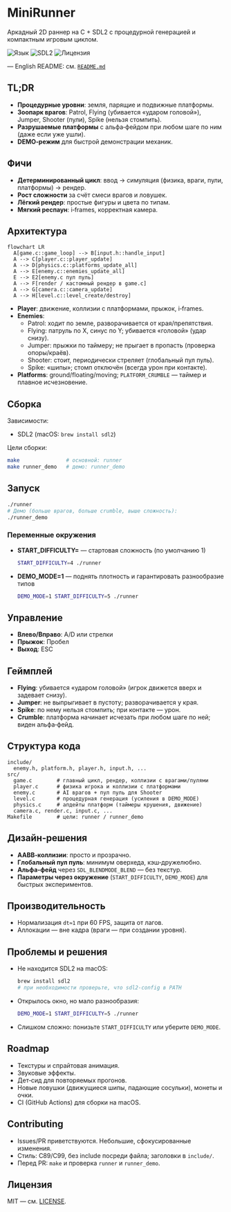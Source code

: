 # MiniRunner

Аркадный 2D раннер на C + SDL2 с процедурной генерацией и компактным игровым циклом.

![Язык](https://img.shields.io/badge/lang-C-blue)
![SDL2](https://img.shields.io/badge/SDL2-2.x-orange)
![Лицензия](https://img.shields.io/badge/license-MIT-green)

— English README: см. [`README.md`](README.md)

## TL;DR
- **Процедурные уровни**: земля, парящие и подвижные платформы.
- **Зоопарк врагов**: Patrol, Flying (убивается «ударом головой»), Jumper, Shooter (пули), Spike (нельзя стомпить).
- **Разрушаемые платформы** с альфа‑фейдом при любом шаге по ним (даже если уже ушли).
- **DEMO‑режим** для быстрой демонстрации механик.

## Фичи
- **Детерминированный цикл**: ввод → симуляция (физика, враги, пули, платформы) → рендер.
- **Рост сложности** за счёт смеси врагов и ловушек.
- **Лёгкий рендер**: простые фигуры и цвета по типам.
- **Мягкий респаун**: i‑frames, корректная камера.

## Архитектура
```mermaid
flowchart LR
  A[game.c::game_loop] --> B[input.h::handle_input]
  A --> C[player.c::player_update]
  A --> D[physics.c::platforms_update_all]
  A --> E[enemy.c::enemies_update_all]
  E --> E2[enemy.c пул пуль]
  A --> F[render / кастомный рендер в game.c]
  A --> G[camera.c::camera_update]
  A --> H[level.c::level_create/destroy]
```

- **Player**: движение, коллизии с платформами, прыжок, i‑frames.
- **Enemies**:
  - Patrol: ходит по земле, разворачивается от края/препятствия.
  - Flying: патруль по X, синус по Y; убивается «головой» (удар снизу).
  - Jumper: прыжки по таймеру; не прыгает в пропасть (проверка опоры/краёв).
  - Shooter: стоит, периодически стреляет (глобальный пул пуль).
  - Spike: «шипы»; стомп отключён (всегда урон при контакте).
- **Platforms**: ground/floating/moving; `PLATFORM_CRUMBLE` — таймер и плавное исчезновение.

## Сборка

Зависимости:
- SDL2 (macOS: `brew install sdl2`)

Цели сборки:
```bash
make               # основной: runner
make runner_demo   # демо: runner_demo
```

## Запуск
```bash
./runner
# Демо (больше врагов, больше crumble, выше сложность):
./runner_demo
```

### Переменные окружения
- **START_DIFFICULTY=<int>** — стартовая сложность (по умолчанию 1)
  ```bash
  START_DIFFICULTY=4 ./runner
  ```
- **DEMO_MODE=1** — поднять плотность и гарантировать разнообразие типов
  ```bash
  DEMO_MODE=1 START_DIFFICULTY=5 ./runner
  ```

## Управление
- **Влево/Вправо**: A/D или стрелки
- **Прыжок**: Пробел
- **Выход**: ESC

## Геймплей
- **Flying**: убивается «ударом головой» (игрок движется вверх и задевает снизу).
- **Jumper**: не выпрыгивает в пустоту; разворачивается у края.
- **Spike**: по нему нельзя стомпить; при контакте — урон.
- **Crumble**: платформа начинает исчезать при любом шаге по ней; виден альфа‑фейд.

## Структура кода
```
include/
  enemy.h, platform.h, player.h, input.h, ...
src/
  game.c        # главный цикл, рендер, коллизии с врагами/пулями
  player.c      # физика игрока и коллизии с платформами
  enemy.c       # AI врагов + пул пуль для Shooter
  level.c       # процедурная генерация (усиления в DEMO_MODE)
  physics.c     # апдейты платформ (таймеры крушения, движение)
  camera.c, render.c, input.c, ...
Makefile        # цели: runner / runner_demo
```

## Дизайн‑решения
- **AABB‑коллизии**: просто и прозрачно.
- **Глобальный пул пуль**: минимум оверхеда, кэш‑дружелюбно.
- **Альфа‑фейд** через `SDL_BLENDMODE_BLEND` — без текстур.
- **Параметры через окружение** (`START_DIFFICULTY`, `DEMO_MODE`) для быстрых экспериментов.

## Производительность
- Нормализация `dt≈1` при 60 FPS, защита от лагов.
- Аллокации — вне кадра (враги — при создании уровня).

## Проблемы и решения
- Не находится SDL2 на macOS:
  ```bash
  brew install sdl2
  # при необходимости проверьте, что sdl2-config в PATH
  ```
- Открылось окно, но мало разнообразия:
  ```bash
  DEMO_MODE=1 START_DIFFICULTY=5 ./runner
  ```
- Слишком сложно: понизьте `START_DIFFICULTY` или уберите `DEMO_MODE`.

## Roadmap
- Текстуры и спрайтовая анимация.
- Звуковые эффекты.
- Дет‑сид для повторяемых прогонов.
- Новые ловушки (движущиеся шипы, падающие сосульки), монеты и очки.
- CI (GitHub Actions) для сборки на macOS.

## Contributing
- Issues/PR приветствуются. Небольшие, сфокусированные изменения.
- Стиль: C89/C99, без include посреди файла; заголовки в `include/`.
- Перед PR: `make` и проверка `runner` и `runner_demo`.

## Лицензия
MIT — см. [LICENSE](LICENSE).

